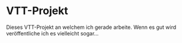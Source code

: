 # VTT-Projekt
Dieses VTT-Projekt an welchem ich gerade arbeite. Wenn es gut wird veröffentliche ich es vielleicht sogar...
